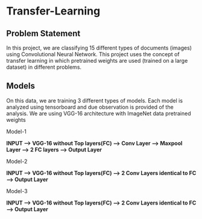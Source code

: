 # Transfer-Learning

## Problem Statement
In this project, we are classifying 15 different types of documents (images) using Convolutional Neural Network. 
This project uses the concept of transfer learning in which pretrained weights are used (trained on a large dataset) in different problems.  


## Models

On this data, we are training 3 different types of models. Each model is analyzed using tensorboard and due observation is provided of the analysis.
We are using VGG-16 architecture with ImageNet data pretrained weights

Model-1  

  <b>INPUT --> VGG-16 without Top layers(FC) --> Conv Layer --> Maxpool Layer --> 2 FC layers --> Output Layer</b>
 
Model-2  

  <b>INPUT --> VGG-16 without Top layers(FC) --> 2 Conv Layers identical to FC --> Output Layer</b>
    
Model-3  

  <b>INPUT --> VGG-16 without Top layers(FC) --> 2 Conv Layers identical to FC --> Output Layer</b>
